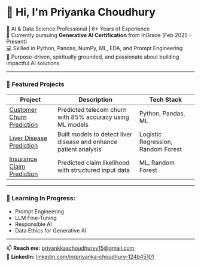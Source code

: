 # 👋 Hi, I'm Priyanka Choudhury

🌟 AI & Data Science Professional | 6+ Years of Experience  
🧠 Currently pursuing **Generative AI Certification** from InGrade (Feb 2025 – Present)  
💻 Skilled in Python, Pandas, NumPy, ML, EDA, and Prompt Engineering  
🎯 Purpose-driven, spiritually grounded, and passionate about building impactful AI solutions

---

### 🚀 Featured Projects

| Project                          | Description                                                                 | Tech Stack |
|----------------------------------|-----------------------------------------------------------------------------|------------|
| [Customer Churn Prediction](https://github.com/priyanka1502-cod3/customer-churn-prediction) | Predicted telecom churn with 85% accuracy using ML models                | Python, Pandas, ML |
| [Liver Disease Prediction](https://github.com/priyanka1502-cod3/liver-patient-prediction)  | Built models to detect liver disease and enhance patient analysis        | Logistic Regression, Random Forest |
| [Insurance Claim Prediction](https://github.com/priyanka1502-cod3/insurance-claim-prediction) | Predicted claim likelihood with structured input data                    | ML, Random Forest |

---

### 🧠 Learning In Progress:
- Prompt Engineering  
- LLM Fine-Tuning  
- Responsible AI  
- Data Ethics for Generative AI  

---

📫 **Reach me:** [priyankkaachoudhuryy15@gmail.com](mailto:priyankkaachoudhuryy15@gmail.com)  
🔗 **LinkedIn:** [linkedin.com/in/priyanka-choudhury-124b45101](https://www.linkedin.com/in/priyanka-choudhury-124b45101)

